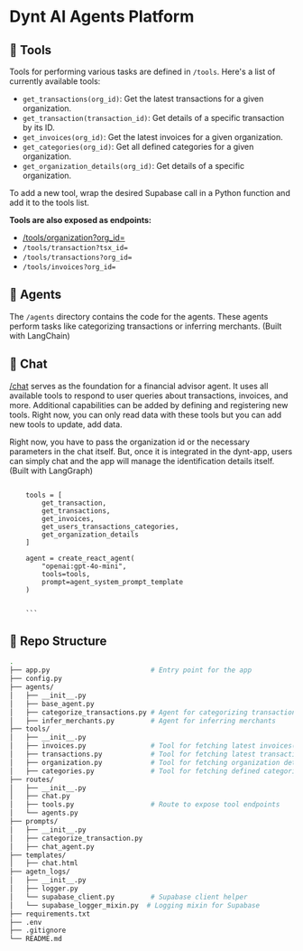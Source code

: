 # Dynt AI Agents Platform

## 🧰 Tools

Tools for performing various tasks are defined in `/tools`. Here's a list of currently available tools:

- `get_transactions(org_id)`: Get the latest transactions for a given organization.
- `get_transaction(transaction_id)`: Get details of a specific transaction by its ID.
- `get_invoices(org_id)`: Get the latest invoices for a given organization.
- `get_categories(org_id)`: Get all defined categories for a given organization.
- `get_organization_details(org_id)`: Get details of a specific organization.

To add a new tool, wrap the desired Supabase call in a Python function and add it to the tools list.

**Tools are also exposed as endpoints:**

- [/tools/organization?org_id=](https://dynt-ai-agents-platform-production.up.railway.app/tools/organization?org_id=clm9bbaq00001ol1rs8s7z9p2)
- `/tools/transaction?tsx_id=`
- `/tools/transactions?org_id=`
- `/tools/invoices?org_id=`

## 🤖 Agents

The `/agents` directory contains the code for the agents. These agents perform tasks like categorizing transactions or inferring merchants. (Built with LangChain)

## 💬 Chat

[/chat](https://dynt-ai-agents-platform-production.up.railway.app/chat) serves as the foundation for a financial advisor agent. It uses all available tools to respond to user queries about transactions, invoices, and more. Additional capabilities can be added by defining and registering new tools. Right now, you can only read data with these tools but you can add new tools to update, add data.

Right now, you have to pass the organization id or the necessary parameters in the chat itself. But, once it is integrated in the dynt-app, users can simply chat and the app will manage the identification details itself. (Built with LangGraph)

````

    tools = [
        get_transaction,
        get_transactions,
        get_invoices,
        get_users_transactions_categories,
        get_organization_details
    ]

    agent = create_react_agent(
        "openai:gpt-4o-mini",
        tools=tools,
        prompt=agent_system_prompt_template
    )


    ```
````

## 📁 Repo Structure

```bash
.
├── app.py                         # Entry point for the app
├── config.py
├── agents/
│   ├── __init__.py
│   ├── base_agent.py
│   ├── categorize_transactions.py # Agent for categorizing transactions
│   ├── infer_merchants.py         # Agent for inferring merchants
├── tools/
│   ├── __init__.py
│   ├── invoices.py                # Tool for fetching latest invoices(8)
│   ├── transactions.py            # Tool for fetching latest transactions, transaction details
│   ├── organization.py            # Tool for fetching organization details
│   ├── categories.py              # Tool for fetching defined categories in the organization
├── routes/
│   ├── __init__.py
│   ├── chat.py
│   ├── tools.py                   # Route to expose tool endpoints
│   └── agents.py
├── prompts/
│   ├── __init__.py
│   ├── categorize_transaction.py
│   ├── chat_agent.py
├── templates/
│   ├── chat.html
├── agetn_logs/
│   ├── __init__.py
│   ├── logger.py
│   └── supabase_client.py         # Supabase client helper
│   └── supabase_logger_mixin.py  # Logging mixin for Supabase
├── requirements.txt
├── .env
├── .gitignore
└── README.md
```
